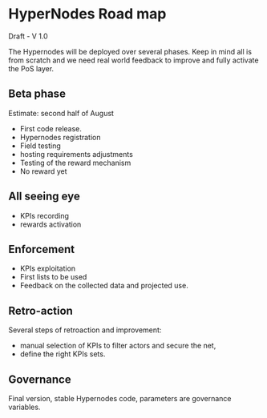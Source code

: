# HyperNodes Road map

Draft - V 1.0

The Hypernodes will be deployed over several phases. Keep in mind all is from scratch and we need real world feedback to improve and fully activate the PoS layer.

## Beta phase

Estimate: second half of August

- First code release.
- Hypernodes registration
- Field testing
- hosting requirements adjustments
- Testing of the reward mechanism
- No reward yet

## All seeing eye

- KPIs recording
- rewards activation

## Enforcement

- KPIs exploitation
- First lists to be used
- Feedback on the collected data and projected use.

## Retro-action

Several steps of retroaction and improvement:  
- manual selection of KPIs to filter actors and secure the net, 
- define the right KPIs sets.

## Governance

Final version, stable Hypernodes code, parameters are governance variables.




